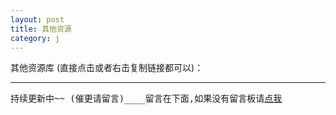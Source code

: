 ```yaml
---
layout: post
title: 其他资源
category: j
---
```


其他资源库 (直接点击或者右击复制链接都可以)：


-----------
	
<pre id="prexx1">持续更新中~~ (催更请留言)____留言在下面,如果没有留言板请<a href="/jekyll_warehouse/posts/Other-resources.html">点我</a></pre>

